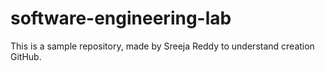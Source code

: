 # software-engineering-lab
This is a sample repository, made by Sreeja Reddy to understand creation GitHub.
